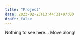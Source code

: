 ```yaml
---
title: "Project"
date: 2023-02-23T13:44:31+07:00
draft: false
---
```


Nothing to see here… Move along!
